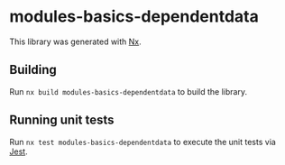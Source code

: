 # modules-basics-dependentdata

This library was generated with [Nx](https://nx.dev).

## Building

Run `nx build modules-basics-dependentdata` to build the library.

## Running unit tests

Run `nx test modules-basics-dependentdata` to execute the unit tests via [Jest](https://jestjs.io).
